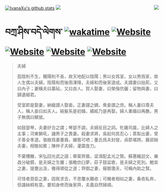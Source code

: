 [![IvanaXu's github stats](https://github-readme-stats.vercel.app/api?username=IvanaXu&theme=codeSTACKr)](https://github.com/anuraghazra/github-readme-stats)
<img align="right" src="https://github-readme-stats.vercel.app/api/top-langs/?username=IvanaXu&langs_count=8&theme=codeSTACKr" />
<img src="https://github-readme-stats.vercel.app/api/wakatime?username=IvanaXu&layout=compact&langs_count=8&theme=codeSTACKr&custom_title=Programming&nbsp;Times&nbsp;(Since&nbsp;Jul.29.2021)&range=all_time" />
# བཀྲ་ཤིས་བདེ་ལེགས་	[![wakatime](https://wakatime.com/badge/user/5043ee4a-e361-4607-9d47-d557f2005d05.svg)](https://wakatime.com/@5043ee4a-e361-4607-9d47-d557f2005d05)	[![Website](https://img.shields.io/website?label=tianchi&up_color=orange&up_message=IvanaXu&url=https%3A%2F%2Fshields.io)](https://tianchi.aliyun.com/home/science/scienceDetail?userId=1095279182618)	[![Website](https://img.shields.io/website?label=yuque&up_color=green&up_message=IvanaXu&url=https%3A%2F%2Fshields.io)](https://www.yuque.com/ivanaxu)	[![Website](https://img.shields.io/website?label=leetcode&up_color=yellow&up_message=IvanaXu&url=https%3A%2F%2Fshields.io)](https://leetcode.cn/u/ivanaxu)	[![Website](https://img.shields.io/website?label=aistudio&up_color=violet&up_message=IvanaXu&url=https%3A%2F%2Fshields.io)](https://aistudio.baidu.com/aistudio/personalcenter/thirdview/979775)
> 夫婦
> 
> 孤陰則不生，獨陽則不長，故天地配以陰陽；男以女爲室，女以男爲家，故人生偶以夫婦。陰陽和而後雨澤降，夫婦和而後家道成。夫謂妻曰拙荊，又曰內子；妻稱夫曰藁砧，又曰良人。賀人娶妻，曰榮偕伉儷；留物與妻，曰歸遺細君。
> 
> 受室即是娶妻，納寵謂人娶妾。正妻謂之嫡，衆妾謂之庶。稱人妻曰尊夫人，稱人妾曰如夫人。結髮系是初婚，續絃乃是再娶。婦人重婚曰再醮，男子無偶曰鰥居。
> 
> 如鼓瑟琴，夫妻好合之謂；琴瑟不調，夫婦反目之詞。牝雞司晨，比婦人之主事；河東獅吼，譏男子之畏妻。殺妻求將，吳起何其忍心；蒸梨出妻，曾子善全孝道。張敞爲妻畫眉，媚態可哂；董氏爲夫封發，貞節堪誇。冀郤缺夫妻，相敬如賓；陳仲子夫婦，灌園食力。
> 
> 不棄槽糠，宋弘回光武之語；舉案齊眉，梁鴻配孟光之賢。蘇蕙織迴文，樂昌分破鏡，是夫婦之生離；張瞻炊臼夢，莊子鼓盆歌，是夫婦之死別。鮑宣之妻，提甕出汲，雅得順從之道；齊御之妻，窺御激夫，可稱內助之賢。
> 
> 可怪者買臣之妻，因貧求去，不思覆水難收；可醜者相如之妻，夤夜私奔，但識絲桐有意。要知身修而後家齊，夫義自然婦順。
>
